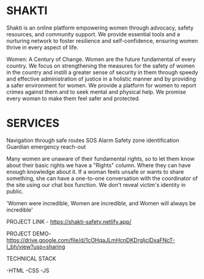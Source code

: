 # SHAKTI
Shakti is an online platform empowering women through advocacy, safety resources, and community support. We provide essential tools and a nurturing network to foster resilience and self-confidence, ensuring women thrive in every aspect of life.


Women: A Century of Change.
Women are the future fundamental of every country. We focus on strengthening the measures for the safety of women in the country and instill a greater sense of security in them through speedy and effective administration of justice in a holistic manner and by providing a safer environment for women. We provide a platform for women to report crimes against them and to seek mental and physical help. We promise every woman to make them feel safer and protected.



# SERVICES

Navigation through safe routes
SOS Alarm
Safety zone identification
Guardian emergency reach-out

Many women are unaware of their fundamental rights, so to let them know about their basic rights we have a "Rights" column. Where they can have enough knowledge about it. If a woman feels unsafe or wants to share something, she can have a one-to-one conversation with the coordinator of the site using our chat box function. We don't reveal victim's identity in public.

'Women were incredible, Women are incredible, and Women will always be incredible'

PROJECT LINK - https://shakti-safety.netlify.app/




PROJECT DEMO- https://drive.google.com/file/d/1cOHqaJLmHcnDKDrgljclDxaFNcT-I_bh/view?usp=sharing

TECHNICAL STACK

-HTML
-CSS
-JS
